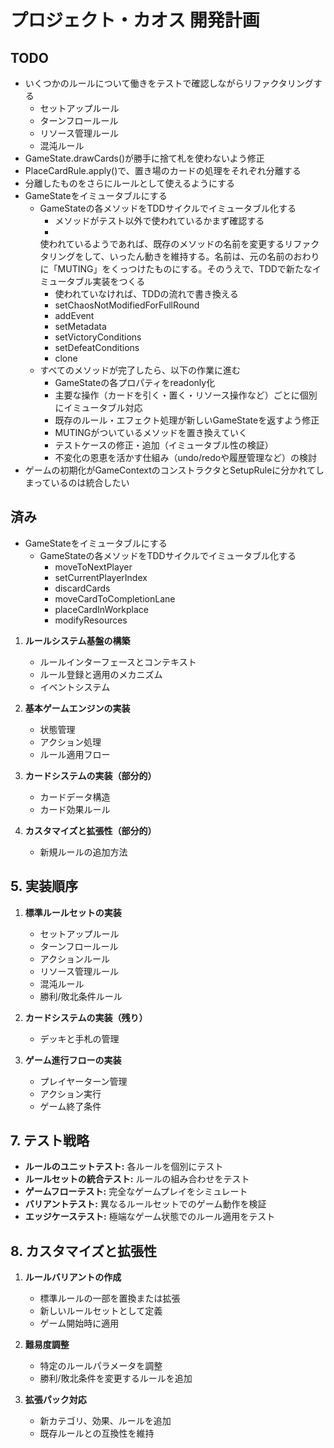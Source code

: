 # プロジェクト・カオス 開発計画

## TODO

- いくつかのルールについて働きをテストで確認しながらリファクタリングする
    - セットアップルール
    - ターンフロールール
    - リソース管理ルール
    - 混沌ルール
- GameState.drawCards()が勝手に捨て札を使わないよう修正
- PlaceCardRule.apply()で、置き場のカードの処理をそれぞれ分離する
- 分離したものをさらにルールとして使えるようにする
- GameStateをイミュータブルにする
    - GameStateの各メソッドをTDDサイクルでイミュータブル化する
        - メソッドがテスト以外で使われているかまず確認する
        -
      使われているようであれば、既存のメソッドの名前を変更するリファクタリングをして、いったん動きを維持する。名前は、元の名前のおわりに「MUTING」をくっつけたものにする。そのうえで、TDDで新たなイミュータブル実装をつくる
        - 使われていなければ、TDDの流れで書き換える
        - setChaosNotModifiedForFullRound
        - addEvent
        - setMetadata
        - setVictoryConditions
        - setDefeatConditions
        - clone
    - すべてのメソッドが完了したら、以下の作業に進む
        - GameStateの各プロパティをreadonly化
        - 主要な操作（カードを引く・置く・リソース操作など）ごとに個別にイミュータブル対応
        - 既存のルール・エフェクト処理が新しいGameStateを返すよう修正
        - MUTINGがついているメソッドを置き換えていく
        - テストケースの修正・追加（イミュータブル性の検証）
        - 不変化の恩恵を活かす仕組み（undo/redoや履歴管理など）の検討
- ゲームの初期化がGameContextのコンストラクタとSetupRuleに分かれてしまっているのは統合したい

## 済み

- GameStateをイミュータブルにする
    - GameStateの各メソッドをTDDサイクルでイミュータブル化する
        - moveToNextPlayer
        - setCurrentPlayerIndex
        - discardCards
        - moveCardToCompletionLane
        - placeCardInWorkplace
        - modifyResources

1. **ルールシステム基盤の構築**
    - ルールインターフェースとコンテキスト
    - ルール登録と適用のメカニズム
    - イベントシステム

2. **基本ゲームエンジンの実装**
    - 状態管理
    - アクション処理
    - ルール適用フロー

3. **カードシステムの実装（部分的）**
    - カードデータ構造
    - カード効果ルール

4. **カスタマイズと拡張性（部分的）**
    - 新規ルールの追加方法

## 5. 実装順序

1. **標準ルールセットの実装**
    - セットアップルール
    - ターンフロールール
    - アクションルール
    - リソース管理ルール
    - 混沌ルール
    - 勝利/敗北条件ルール

2. **カードシステムの実装（残り）**
    - デッキと手札の管理

3. **ゲーム進行フローの実装**
    - プレイヤーターン管理
    - アクション実行
    - ゲーム終了条件

## 7. テスト戦略

- **ルールのユニットテスト:** 各ルールを個別にテスト
- **ルールセットの統合テスト:** ルールの組み合わせをテスト
- **ゲームフローテスト:** 完全なゲームプレイをシミュレート
- **バリアントテスト:** 異なるルールセットでのゲーム動作を検証
- **エッジケーステスト:** 極端なゲーム状態でのルール適用をテスト

## 8. カスタマイズと拡張性

1. **ルールバリアントの作成**
    - 標準ルールの一部を置換または拡張
    - 新しいルールセットとして定義
    - ゲーム開始時に適用

2. **難易度調整**
    - 特定のルールパラメータを調整
    - 勝利/敗北条件を変更するルールを追加

3. **拡張パック対応**
    - 新カテゴリ、効果、ルールを追加
    - 既存ルールとの互換性を維持
